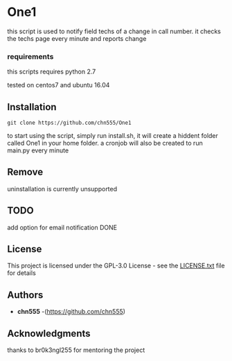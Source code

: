 # One1

this script is used to notify field techs of a change in call number.
it checks the techs page every minute and reports change




### requirements
this scripts requires python 2.7 

tested on centos7 and ubuntu 16.04

## Installation

```
git clone https://github.com/chn555/One1
```

to start using the script, simply run install.sh, it will create a hiddent folder called One1 in your home folder.
a cronjob will also be created to run main.py every minute

## Remove
uninstallation is currently unsupported


## TODO
add option for email notification DONE

## License

This project is licensed under the GPL-3.0 License - see the [LICENSE.txt](LICENSE.txt) file for details

## Authors
* **chn555** -(https://github.com/chn555)

## Acknowledgments

thanks to br0k3ngl255 for mentoring the project
